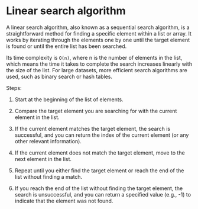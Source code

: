 # Linear search algorithm

A linear search algorithm, also known as a sequential search algorithm, is a straightforward method for finding a specific element within a list or array. It works by iterating through the elements one by one until the target element is found or until the entire list has been searched. 

Its time complexity is `O(n)`, where n is the number of elements in the list, which means the time it takes to complete the search increases linearly with the size of the list. For large datasets, more efficient search algorithms are used, such as binary search or hash tables.

Steps:

1. Start at the beginning of the list of elements.

2. Compare the target element you are searching for with the current element in the list.

3. If the current element matches the target element, the search is successful, and you can return the index of the current element (or any other relevant information).

4. If the current element does not match the target element, move to the next element in the list.

5. Repeat until you either find the target element or reach the end of the list without finding a match.

6. If you reach the end of the list without finding the target element, the search is unsuccessful, and you can return a specified value (e.g., -1) to indicate that the element was not found.
